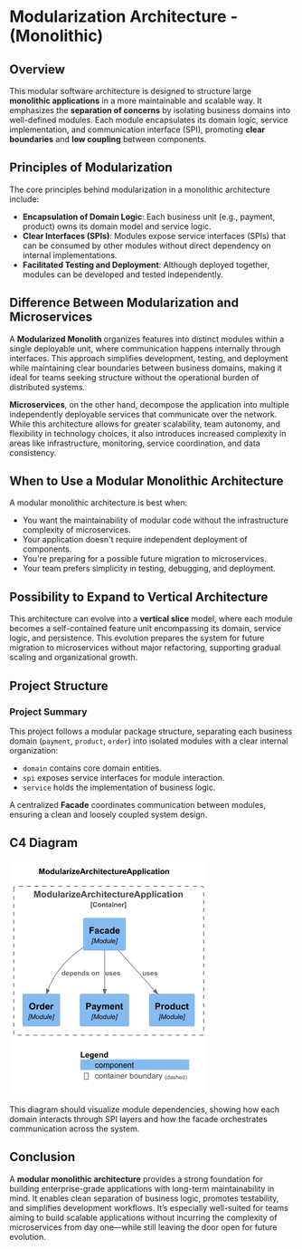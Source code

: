 # Modularization Architecture - (Monolithic)

## Overview

This modular software architecture is designed to structure large **monolithic applications** in a more maintainable and scalable way. It emphasizes the **separation of concerns** by isolating business domains into well-defined modules. Each module encapsulates its domain logic, service implementation, and communication interface (SPI), promoting **clear boundaries** and **low coupling** between components.

## Principles of Modularization

The core principles behind modularization in a monolithic architecture include:

- **Encapsulation of Domain Logic**: Each business unit (e.g., payment, product) owns its domain model and service logic.
- **Clear Interfaces (SPIs)**: Modules expose service interfaces (SPIs) that can be consumed by other modules without direct dependency on internal implementations.
- **Facilitated Testing and Deployment**: Although deployed together, modules can be developed and tested independently.

## Difference Between Modularization and Microservices

A **Modularized Monolith** organizes features into distinct modules within a single deployable unit, where communication happens internally through interfaces. This approach simplifies development, testing, and deployment while maintaining clear boundaries between business domains, making it ideal for teams seeking structure without the operational burden of distributed systems.

**Microservices**, on the other hand, decompose the application into multiple independently deployable services that communicate over the network. While this architecture allows for greater scalability, team autonomy, and flexibility in technology choices, it also introduces increased complexity in areas like infrastructure, monitoring, service coordination, and data consistency.

## When to Use a Modular Monolithic Architecture

A modular monolithic architecture is best when:

- You want the maintainability of modular code without the infrastructure complexity of microservices.
- Your application doesn't require independent deployment of components.
- You're preparing for a possible future migration to microservices.
- Your team prefers simplicity in testing, debugging, and deployment.

## Possibility to Expand to Vertical Architecture

This architecture can evolve into a **vertical slice** model, where each module becomes a self-contained feature unit encompassing its domain, service logic, and persistence. This evolution prepares the system for future migration to microservices without major refactoring, supporting gradual scaling and organizational growth.

## Project Structure

### Project Summary

This project follows a modular package structure, separating each business domain (`payment`, `product`, `order`) into isolated modules with a clear internal organization:

- `domain` contains core domain entities.
- `spi` exposes service interfaces for module interaction.
- `service` holds the implementation of business logic.

A centralized **Facade** coordinates communication between modules, ensuring a clean and loosely coupled system design.

## C4 Diagram

![img.png](img.png)

This diagram should visualize module dependencies, showing how each domain interacts through SPI layers and how the facade orchestrates communication across the system.

## Conclusion

A **modular monolithic architecture** provides a strong foundation for building enterprise-grade applications with long-term maintainability in mind. It enables clean separation of business logic, promotes testability, and simplifies development workflows. It’s especially well-suited for teams aiming to build scalable applications without incurring the complexity of microservices from day one—while still leaving the door open for future evolution.

